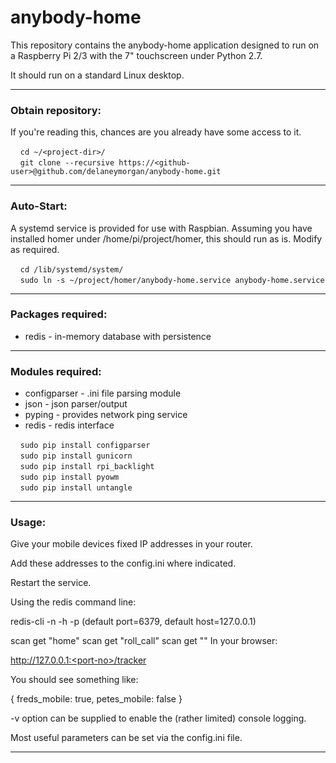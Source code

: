 # anybody-home
This repository contains the anybody-home application designed to run on a Raspberry Pi 2/3 with the 7" touchscreen under Python 2.7.

It should run on a standard Linux desktop.

---
### Obtain repository:
If you're reading this, chances are you already have some access to it.

&nbsp;&nbsp;&nbsp;&nbsp;`cd ~/<project-dir>/`  
&nbsp;&nbsp;&nbsp;&nbsp;`git clone --recursive https://<github-user>@github.com/delaneymorgan/anybody-home.git`

---
### Auto-Start:
A systemd service is provided for use with Raspbian.  Assuming you have installed homer under /home/pi/project/homer, this should run as is.  Modify as required.

&nbsp;&nbsp;&nbsp;&nbsp;`cd /lib/systemd/system/`  
&nbsp;&nbsp;&nbsp;&nbsp;`sudo ln -s ~/project/homer/anybody-home.service anybody-home.service`  

---
### Packages required:
* redis - in-memory database with persistence

---
### Modules required:
* configparser - .ini file parsing module
* json - json parser/output
* pyping - provides network ping service
* redis - redis interface

&nbsp;&nbsp;&nbsp;&nbsp;`sudo pip install configparser`  
&nbsp;&nbsp;&nbsp;&nbsp;`sudo pip install gunicorn`  
&nbsp;&nbsp;&nbsp;&nbsp;`sudo pip install rpi_backlight`  
&nbsp;&nbsp;&nbsp;&nbsp;`sudo pip install pyowm`  
&nbsp;&nbsp;&nbsp;&nbsp;`sudo pip install untangle`  

---
### Usage:
Give your mobile devices fixed IP addresses in your router.

Add these addresses to the config.ini where indicated.

Restart the service.

Using the redis command line:

redis-cli -n <dbno> -h <host> -p <port>         (default port=6379, default host=127.0.0.1)

scan get "home"
scan get "roll_call"
scan get ""
In your browser:

http://127.0.0.1:<port-no>/tracker

You should see something like:

{
    freds_mobile: true,
    petes_mobile: false
}

-v option can be supplied to enable the (rather limited) console logging.

Most useful parameters can be set via the config.ini file.

---
